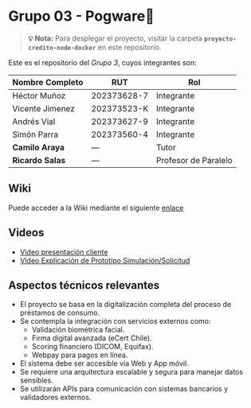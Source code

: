 # Grupo 03 - Pogware🦎


> **💡 Nota:** Para desplegar el proyecto, visitar la carpeta **`proyecto-credito-node-docker`** en este repositorio.


Este es el repositorio del *Grupo 3*, cuyos integrantes son:


| Nombre Completo         | RUT           | Rol                     |
|-------------------------|---------------|--------------------------|
| Héctor Muñoz            | 202373628-7   | Integrante               |
| Vicente Jimenez         | 202373523-K   | Integrante               |
| Andrés Vial             | 202373627-9   | Integrante               |
| Simón Parra             | 202373560-4   | Integrante               |
| **Camilo Araya**        | —             | Tutor                    |
| **Ricardo Salas**       | —             | Profesor de Paralelo     |


## Wiki

Puede acceder a la Wiki mediante el siguiente [enlace](https://github.com/V1centeJ1menez/GRUPOPOGWARE-2025-PROYINF/wiki)

## Videos

* [Video presentación cliente](https://www.youtube.com/watch?v=uc8n8NwmRCM)
* [Video Explicación de Prototipo Simulación/Solicitud](https://www.youtube.com/watch?v=qvcAIWgAosM) 

## Aspectos técnicos relevantes

- El proyecto se basa en la digitalización completa del proceso de préstamos de consumo.
- Se contempla la integración con servicios externos como:
  - Validación biométrica facial.
  - Firma digital avanzada (eCert Chile).
  - Scoring financiero (DICOM, Equifax).
  - Webpay para pagos en línea.
- El sistema debe ser accesible vía Web y App móvil.
- Se requiere una arquitectura escalable y segura para manejar datos sensibles.
- Se utilizarán APIs para comunicación con sistemas bancarios y validadores externos.
